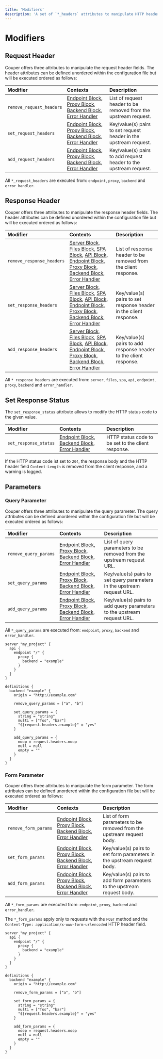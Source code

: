 ```yaml
---
title: 'Modifiers'
description: 'A set of `*_headers` attributes to manipulate HTTP header.'
---
```


# Modifiers

## Request Header

Couper offers three attributes to manipulate the request header fields. The header
attributes can be defined unordered within the configuration file but will be
executed ordered as follows:

| Modifier                 | Contexts                                                                                                                               | Description                                                       |
|:-------------------------|:---------------------------------------------------------------------------------------------------------------------------------------|:------------------------------------------------------------------|
| `remove_request_headers` | [Endpoint Block](/configuration/block/endpoint), [Proxy Block](/configuration/block/proxy), [Backend Block](/configuration/block/backend), [Error Handler](/configuration/block/error_handler) | List of request header to be removed from the upstream request.   |
| `set_request_headers`    | [Endpoint Block](/configuration/block/endpoint), [Proxy Block](/configuration/block/proxy), [Backend Block](/configuration/block/backend), [Error Handler](/configuration/block/error_handler) | Key/value(s) pairs to set request header in the upstream request. |
| `add_request_headers`    | [Endpoint Block](/configuration/block/endpoint), [Proxy Block](/configuration/block/proxy), [Backend Block](/configuration/block/backend), [Error Handler](/configuration/block/error_handler) | Key/value(s) pairs to add request header to the upstream request. |

All `*_request_headers` are executed from: `endpoint`, `proxy`, `backend` and `error_handler`.

## Response Header

Couper offers three attributes to manipulate the response header fields. The header
attributes can be defined unordered within the configuration file but will be
executed ordered as follows:

| Modifier                  | Contexts                                                                                                                                                                                                                                             | Description                                                       |
|:--------------------------|:-----------------------------------------------------------------------------------------------------------------------------------------------------------------------------------------------------------------------------------------------------|:------------------------------------------------------------------|
| `remove_response_headers` | [Server Block](/configuration/block/server), [Files Block](/configuration/block/files), [SPA Block](/configuration/block/spa), [API Block](/configuration/block/api), [Endpoint Block](/configuration/block/endpoint), [Proxy Block](/configuration/block/proxy), [Backend Block](/configuration/block/backend), [Error Handler](/configuration/block/error_handler) | List of response header to be removed from the client response.   |
| `set_response_headers`    | [Server Block](/configuration/block/server), [Files Block](/configuration/block/files), [SPA Block](/configuration/block/spa), [API Block](/configuration/block/api), [Endpoint Block](/configuration/block/endpoint), [Proxy Block](/configuration/block/proxy), [Backend Block](/configuration/block/backend), [Error Handler](/configuration/block/error_handler) | Key/value(s) pairs to set response header in the client response. |
| `add_response_headers`    | [Server Block](/configuration/block/server), [Files Block](/configuration/block/files), [SPA Block](/configuration/block/spa), [API Block](/configuration/block/api), [Endpoint Block](/configuration/block/endpoint), [Proxy Block](/configuration/block/proxy), [Backend Block](/configuration/block/backend), [Error Handler](/configuration/block/error_handler) | Key/value(s) pairs to add response header to the client response. |

All `*_response_headers` are executed from: `server`, `files`, `spa`, `api`, `endpoint`, `proxy`, `backend` and `error_handler`.

## Set Response Status

The `set_response_status` attribute allows to modify the HTTP status code to the
given value.

| Modifier              | Contexts                                                                                                  | Description                                        |
|:----------------------|:----------------------------------------------------------------------------------------------------------|:---------------------------------------------------|
| `set_response_status` | [Endpoint Block](/configuration/block/endpoint), [Backend Block](/configuration/block/backend), [Error Handler](/configuration/block/error_handler) | HTTP status code to be set to the client response. |

If the HTTP status code ist set to `204`, the response body and the HTTP header
field `Content-Length` is removed from the client response, and a warning is logged.

## Parameters

### Query Parameter

Couper offers three attributes to manipulate the query parameter. The query
attributes can be defined unordered within the configuration file but will be
executed ordered as follows:

| Modifier              | Contexts                                                                                                                               | Description                                                             |
|:----------------------|:---------------------------------------------------------------------------------------------------------------------------------------|:------------------------------------------------------------------------|
| `remove_query_params` | [Endpoint Block](/configuration/block/endpoint), [Proxy Block](/configuration/block/proxy), [Backend Block](/configuration/block/backend), [Error Handler](/configuration/block/error_handler) | List of query parameters to be removed from the upstream request URL.   |
| `set_query_params`    | [Endpoint Block](/configuration/block/endpoint), [Proxy Block](/configuration/block/proxy), [Backend Block](/configuration/block/backend), [Error Handler](/configuration/block/error_handler) | Key/value(s) pairs to set query parameters in the upstream request URL. |
| `add_query_params`    | [Endpoint Block](/configuration/block/endpoint), [Proxy Block](/configuration/block/proxy), [Backend Block](/configuration/block/backend), [Error Handler](/configuration/block/error_handler) | Key/value(s) pairs to add query parameters to the upstream request URL. |

All `*_query_params` are executed from: `endpoint`, `proxy`, `backend` and `error_handler`.

```hcl
server "my_project" {
  api {
    endpoint "/" {
      proxy {
        backend = "example"
      }
    }
  }
}

definitions {
  backend "example" {
    origin = "http://example.com"

    remove_query_params = ["a", "b"]

    set_query_params = {
      string = "string"
      multi = ["foo", "bar"]
      "${request.headers.example}" = "yes"
    }

    add_query_params = {
      noop = request.headers.noop
      null = null
      empty = ""
    }
  }
}
```

### Form Parameter

Couper offers three attributes to manipulate the form parameter. The form
attributes can be defined unordered within the configuration file but will be
executed ordered as follows:

| Modifier             | Contexts                                                                                                                               | Description                                                             |
|:---------------------|:---------------------------------------------------------------------------------------------------------------------------------------|:------------------------------------------------------------------------|
| `remove_form_params` | [Endpoint Block](/configuration/block/endpoint), [Proxy Block](/configuration/block/proxy), [Backend Block](/configuration/block/backend), [Error Handler](/configuration/block/error_handler) | List of form parameters to be removed from the upstream request body.   |
| `set_form_params`    | [Endpoint Block](/configuration/block/endpoint), [Proxy Block](/configuration/block/proxy), [Backend Block](/configuration/block/backend), [Error Handler](/configuration/block/error_handler) | Key/value(s) pairs to set form parameters in the upstream request body. |
| `add_form_params`    | [Endpoint Block](/configuration/block/endpoint), [Proxy Block](/configuration/block/proxy), [Backend Block](/configuration/block/backend), [Error Handler](/configuration/block/error_handler) | Key/value(s) pairs to add form parameters to the upstream request body. |

All `*_form_params` are executed from: `endpoint`, `proxy`, `backend` and `error_handler`.

The `*_form_params` apply only to requests with the `POST` method and
the `Content-Type: application/x-www-form-urlencoded` HTTP header field.

```hcl
server "my_project" {
  api {
    endpoint "/" {
      proxy {
        backend = "example"
      }
    }
  }
}

definitions {
  backend "example" {
    origin = "http://example.com"

    remove_form_params = ["a", "b"]

    set_form_params = {
      string = "string"
      multi = ["foo", "bar"]
      "${request.headers.example}" = "yes"
    }

    add_form_params = {
      noop = request.headers.noop
      null = null
      empty = ""
    }
  }
}
```
